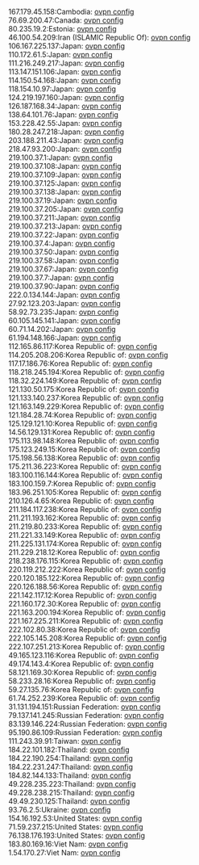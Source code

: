 167.179.45.158:Cambodia: [ovpn config](vpn/167_179_45_158.ovpn)  
76.69.200.47:Canada: [ovpn config](vpn/76_69_200_47.ovpn)  
80.235.19.2:Estonia: [ovpn config](vpn/80_235_19_2.ovpn)  
46.100.54.209:Iran (ISLAMIC Republic Of): [ovpn config](vpn/46_100_54_209.ovpn)  
106.167.225.137:Japan: [ovpn config](vpn/106_167_225_137.ovpn)  
110.172.61.5:Japan: [ovpn config](vpn/110_172_61_5.ovpn)  
111.216.249.217:Japan: [ovpn config](vpn/111_216_249_217.ovpn)  
113.147.151.106:Japan: [ovpn config](vpn/113_147_151_106.ovpn)  
114.150.54.168:Japan: [ovpn config](vpn/114_150_54_168.ovpn)  
118.154.10.97:Japan: [ovpn config](vpn/118_154_10_97.ovpn)  
124.219.197.160:Japan: [ovpn config](vpn/124_219_197_160.ovpn)  
126.187.168.34:Japan: [ovpn config](vpn/126_187_168_34.ovpn)  
138.64.101.76:Japan: [ovpn config](vpn/138_64_101_76.ovpn)  
153.228.42.55:Japan: [ovpn config](vpn/153_228_42_55.ovpn)  
180.28.247.218:Japan: [ovpn config](vpn/180_28_247_218.ovpn)  
203.188.211.43:Japan: [ovpn config](vpn/203_188_211_43.ovpn)  
218.47.93.200:Japan: [ovpn config](vpn/218_47_93_200.ovpn)  
219.100.37.1:Japan: [ovpn config](vpn/219_100_37_1.ovpn)  
219.100.37.108:Japan: [ovpn config](vpn/219_100_37_108.ovpn)  
219.100.37.109:Japan: [ovpn config](vpn/219_100_37_109.ovpn)  
219.100.37.125:Japan: [ovpn config](vpn/219_100_37_125.ovpn)  
219.100.37.138:Japan: [ovpn config](vpn/219_100_37_138.ovpn)  
219.100.37.19:Japan: [ovpn config](vpn/219_100_37_19.ovpn)  
219.100.37.205:Japan: [ovpn config](vpn/219_100_37_205.ovpn)  
219.100.37.211:Japan: [ovpn config](vpn/219_100_37_211.ovpn)  
219.100.37.213:Japan: [ovpn config](vpn/219_100_37_213.ovpn)  
219.100.37.22:Japan: [ovpn config](vpn/219_100_37_22.ovpn)  
219.100.37.4:Japan: [ovpn config](vpn/219_100_37_4.ovpn)  
219.100.37.50:Japan: [ovpn config](vpn/219_100_37_50.ovpn)  
219.100.37.58:Japan: [ovpn config](vpn/219_100_37_58.ovpn)  
219.100.37.67:Japan: [ovpn config](vpn/219_100_37_67.ovpn)  
219.100.37.7:Japan: [ovpn config](vpn/219_100_37_7.ovpn)  
219.100.37.90:Japan: [ovpn config](vpn/219_100_37_90.ovpn)  
222.0.134.144:Japan: [ovpn config](vpn/222_0_134_144.ovpn)  
27.92.123.203:Japan: [ovpn config](vpn/27_92_123_203.ovpn)  
58.92.73.235:Japan: [ovpn config](vpn/58_92_73_235.ovpn)  
60.105.145.141:Japan: [ovpn config](vpn/60_105_145_141.ovpn)  
60.71.14.202:Japan: [ovpn config](vpn/60_71_14_202.ovpn)  
61.194.148.166:Japan: [ovpn config](vpn/61_194_148_166.ovpn)  
112.165.86.117:Korea Republic of: [ovpn config](vpn/112_165_86_117.ovpn)  
114.205.208.206:Korea Republic of: [ovpn config](vpn/114_205_208_206.ovpn)  
117.17.186.76:Korea Republic of: [ovpn config](vpn/117_17_186_76.ovpn)  
118.218.245.194:Korea Republic of: [ovpn config](vpn/118_218_245_194.ovpn)  
118.32.224.149:Korea Republic of: [ovpn config](vpn/118_32_224_149.ovpn)  
121.130.50.175:Korea Republic of: [ovpn config](vpn/121_130_50_175.ovpn)  
121.133.140.237:Korea Republic of: [ovpn config](vpn/121_133_140_237.ovpn)  
121.163.149.229:Korea Republic of: [ovpn config](vpn/121_163_149_229.ovpn)  
121.184.28.74:Korea Republic of: [ovpn config](vpn/121_184_28_74.ovpn)  
125.129.121.10:Korea Republic of: [ovpn config](vpn/125_129_121_10.ovpn)  
14.56.129.131:Korea Republic of: [ovpn config](vpn/14_56_129_131.ovpn)  
175.113.98.148:Korea Republic of: [ovpn config](vpn/175_113_98_148.ovpn)  
175.123.249.15:Korea Republic of: [ovpn config](vpn/175_123_249_15.ovpn)  
175.198.56.138:Korea Republic of: [ovpn config](vpn/175_198_56_138.ovpn)  
175.211.36.223:Korea Republic of: [ovpn config](vpn/175_211_36_223.ovpn)  
183.100.116.144:Korea Republic of: [ovpn config](vpn/183_100_116_144.ovpn)  
183.100.159.7:Korea Republic of: [ovpn config](vpn/183_100_159_7.ovpn)  
183.96.251.105:Korea Republic of: [ovpn config](vpn/183_96_251_105.ovpn)  
210.126.4.65:Korea Republic of: [ovpn config](vpn/210_126_4_65.ovpn)  
211.184.117.238:Korea Republic of: [ovpn config](vpn/211_184_117_238.ovpn)  
211.211.193.162:Korea Republic of: [ovpn config](vpn/211_211_193_162.ovpn)  
211.219.80.233:Korea Republic of: [ovpn config](vpn/211_219_80_233.ovpn)  
211.221.33.149:Korea Republic of: [ovpn config](vpn/211_221_33_149.ovpn)  
211.225.131.174:Korea Republic of: [ovpn config](vpn/211_225_131_174.ovpn)  
211.229.218.12:Korea Republic of: [ovpn config](vpn/211_229_218_12.ovpn)  
218.238.176.115:Korea Republic of: [ovpn config](vpn/218_238_176_115.ovpn)  
220.119.212.222:Korea Republic of: [ovpn config](vpn/220_119_212_222.ovpn)  
220.120.185.122:Korea Republic of: [ovpn config](vpn/220_120_185_122.ovpn)  
220.126.188.56:Korea Republic of: [ovpn config](vpn/220_126_188_56.ovpn)  
221.142.117.12:Korea Republic of: [ovpn config](vpn/221_142_117_12.ovpn)  
221.160.172.30:Korea Republic of: [ovpn config](vpn/221_160_172_30.ovpn)  
221.163.200.194:Korea Republic of: [ovpn config](vpn/221_163_200_194.ovpn)  
221.167.225.211:Korea Republic of: [ovpn config](vpn/221_167_225_211.ovpn)  
222.102.80.38:Korea Republic of: [ovpn config](vpn/222_102_80_38.ovpn)  
222.105.145.208:Korea Republic of: [ovpn config](vpn/222_105_145_208.ovpn)  
222.107.251.213:Korea Republic of: [ovpn config](vpn/222_107_251_213.ovpn)  
49.165.123.116:Korea Republic of: [ovpn config](vpn/49_165_123_116.ovpn)  
49.174.143.4:Korea Republic of: [ovpn config](vpn/49_174_143_4.ovpn)  
58.121.169.30:Korea Republic of: [ovpn config](vpn/58_121_169_30.ovpn)  
58.233.28.16:Korea Republic of: [ovpn config](vpn/58_233_28_16.ovpn)  
59.27.135.76:Korea Republic of: [ovpn config](vpn/59_27_135_76.ovpn)  
61.74.252.239:Korea Republic of: [ovpn config](vpn/61_74_252_239.ovpn)  
31.131.194.151:Russian Federation: [ovpn config](vpn/31_131_194_151.ovpn)  
79.137.141.245:Russian Federation: [ovpn config](vpn/79_137_141_245.ovpn)  
83.139.146.224:Russian Federation: [ovpn config](vpn/83_139_146_224.ovpn)  
95.190.86.109:Russian Federation: [ovpn config](vpn/95_190_86_109.ovpn)  
111.243.39.91:Taiwan: [ovpn config](vpn/111_243_39_91.ovpn)  
184.22.101.182:Thailand: [ovpn config](vpn/184_22_101_182.ovpn)  
184.22.190.254:Thailand: [ovpn config](vpn/184_22_190_254.ovpn)  
184.22.231.247:Thailand: [ovpn config](vpn/184_22_231_247.ovpn)  
184.82.144.133:Thailand: [ovpn config](vpn/184_82_144_133.ovpn)  
49.228.235.223:Thailand: [ovpn config](vpn/49_228_235_223.ovpn)  
49.228.238.215:Thailand: [ovpn config](vpn/49_228_238_215.ovpn)  
49.49.230.125:Thailand: [ovpn config](vpn/49_49_230_125.ovpn)  
93.76.2.5:Ukraine: [ovpn config](vpn/93_76_2_5.ovpn)  
154.16.192.53:United States: [ovpn config](vpn/154_16_192_53.ovpn)  
71.59.237.215:United States: [ovpn config](vpn/71_59_237_215.ovpn)  
76.138.176.193:United States: [ovpn config](vpn/76_138_176_193.ovpn)  
183.80.169.16:Viet Nam: [ovpn config](vpn/183_80_169_16.ovpn)  
1.54.170.27:Viet Nam: [ovpn config](vpn/1_54_170_27.ovpn)  
